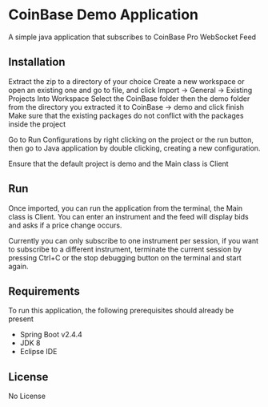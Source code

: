 # CoinBase Demo Application

A simple java application that subscribes to CoinBase Pro WebSocket Feed

## Installation

Extract the zip to a directory of your choice
Create a new workspace or open an existing one and go to file, and click Import -> General -> Existing Projects Into Workspace
Select the CoinBase folder then the demo folder from the directory you extracted it to CoinBase -> demo
and click finish
Make sure that the existing packages do not conflict with the packages inside the project

Go to Run Configurations by right clicking on the project or the run button,
then go to Java application by double clicking, creating a new configuration.

Ensure that the default project is demo and the Main class is Client


## Run

Once imported, you can run the application from the terminal, the Main class is Client.
You can enter an instrument and the feed will display bids and asks if a price change occurs.

Currently you can only subscribe to one instrument per session, if you want to subscribe to a different instrument, terminate the current session by pressing Ctrl+C or the stop debugging button on the terminal and start again.

## Requirements

To run this application, the following prerequisites should already be present

  * Spring Boot v2.4.4
  * JDK 8
  * Eclipse IDE

## License
No License